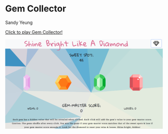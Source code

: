 # Gem Collector

Sandy Yeung

<a href="https://Sandynism.github.io/Shine-Bright-Game">Click to play Gem Collector!</a>

![](assets/images/gem-collector-ss.png)